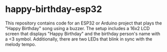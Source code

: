 # happy-birthday-esp32
This repository contains code for an ESP32 or Arduino project that plays the "Happy Birthday" song using a buzzer. The setup includes a 16x2 LCD screen that displays "Happy Birthday" and the birthday person's name with a &lt;3 symbol. Additionally, there are two LEDs that blink in sync with the melody tempo.
